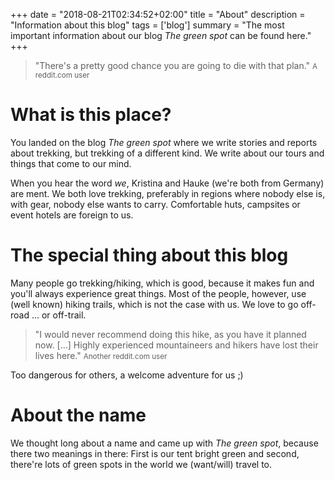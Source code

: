 +++
date = "2018-08-21T02:34:52+02:00"
title = "About"
description = "Information about this blog"
tags = ['blog']
summary = "The most important information about our blog *The green spot* can be found here."
+++
> "There's a pretty good chance you are going to die with that plan."
> <small>A reddit.com user</small>

# What is this place?
You landed on the blog *The green spot* where we write stories and reports about trekking, but trekking of a different kind. We write about our tours and things that come to our mind.

When you hear the word *we*, Kristina and Hauke (we're both from Germany) are ment. We both love trekking, preferably in regions where nobody else is, with gear, nobody else wants to carry. Comfortable huts, campsites or event hotels are foreign to us.

# The special thing about this blog
Many people go trekking/hiking, which is good, because it makes fun and you'll always experience great things. Most of the people, however, use (well known) hiking trails, which is not the case with us. We love to go off-road ... or off-trail.

> "I would never recommend doing this hike, as you have it planned now. [...] Highly experienced mountaineers and hikers have lost their lives here."
> <small>Another reddit.com user</small>

Too dangerous for others, a welcome adventure for us ;)

# About the name
We thought long about a name and came up with *The green spot*, because there two meanings in there: First is our tent bright green and second, there're lots of green spots in the world we (want/will) travel to.
